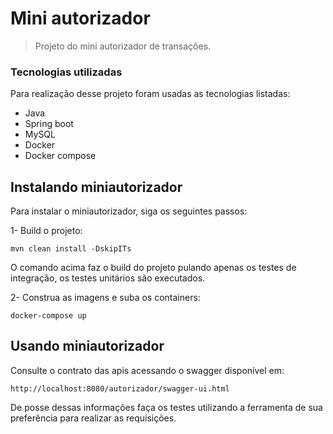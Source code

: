 # Mini autorizador

> Projeto do mini autorizador de transações.

### Tecnologias utilizadas

Para realização desse projeto foram usadas as tecnologias listadas:

- Java
- Spring boot
- MySQL
- Docker
- Docker compose

## Instalando miniautorizador

Para instalar o miniautorizador, siga os seguintes passos:

1- Build o projeto:
```
mvn clean install -DskipITs
```
O comando acima faz o build do projeto pulando apenas os testes de integração, os testes unitários são executados.

2- Construa as imagens e suba os containers:
```
docker-compose up
```

## Usando miniautorizador

Consulte o contrato das apis acessando o swagger disponível em:

```
http://localhost:8080/autorizador/swagger-ui.html
```

De posse dessas informações faça os testes utilizando a ferramenta de sua preferência para realizar as requisições.